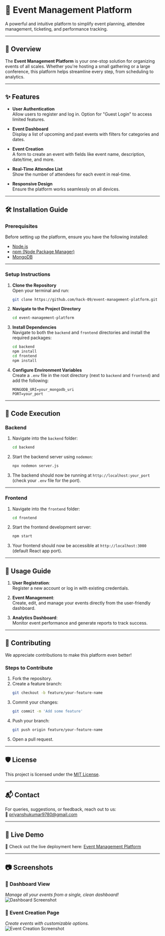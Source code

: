

# 🎉 **Event Management Platform**

A powerful and intuitive platform to simplify event planning, attendee management, ticketing, and performance tracking. 

---

## 🚀 **Overview**

The **Event Management Platform** is your one-stop solution for organizing events of all scales. Whether you're hosting a small gathering or a large conference, this platform helps streamline every step, from scheduling to analytics.  

---

## ✨ **Features**

- **User Authentication**  
   Allow users to register and log in. Option for "Guest Login" to access limited features.  
   
- **Event Dashboard**  
   Display a list of upcoming and past events with filters for categories and dates.  

- **Event Creation**  
   A form to create an event with fields like event name, description, date/time, and more.  

- **Real-Time Attendee List**  
   Show the number of attendees for each event in real-time.  

- **Responsive Design**  
   Ensure the platform works seamlessly on all devices.   

---

## 🛠️ **Installation Guide**

### **Prerequisites**
Before setting up the platform, ensure you have the following installed:
- [Node.js](https://nodejs.org/)
- [npm (Node Package Manager)](https://www.npmjs.com/)
- [MongoDB](https://www.mongodb.com/)

---

### **Setup Instructions**

1. **Clone the Repository**  
   Open your terminal and run:  
   ```sh
   git clone https://github.com/hack-09/event-management-platform.git
   ```

2. **Navigate to the Project Directory**  
   ```sh
   cd event-management-platform
   ```

3. **Install Dependencies**  
   Navigate to both the `backend` and `frontend` directories and install the required packages:  
   ```sh
   cd backend
   npm install
   cd frontend
   npm install
   ```

4. **Configure Environment Variables**  
   Create a `.env` file in the root directory (next to `backend` and `frontend`) and add the following:  
   ```plaintext
   MONGODB_URI=your_mongodb_uri
   PORT=your_port
   ```

---

## 🎯 **Code Execution**

### **Backend**  
1. Navigate into the `backend` folder:  
   ```sh
   cd backend
   ```
2. Start the backend server using `nodemon`:  
   ```sh
   npx nodemon server.js
   ```
3. The backend should now be running at `http://localhost:your_port` (check your `.env` file for the port).

---

### **Frontend**  
1. Navigate into the `frontend` folder:  
   ```sh
   cd frontend
   ```
2. Start the frontend development server:  
   ```sh
   npm start
   ```
3. Your frontend should now be accessible at `http://localhost:3000` (default React app port).

---

## 🎯 **Usage Guide**

1. **User Registration**:  
   Register a new account or log in with existing credentials.  

2. **Event Management**:  
   Create, edit, and manage your events directly from the user-friendly dashboard.  

3. **Analytics Dashboard**:  
   Monitor event performance and generate reports to track success.

---

## 🤝 **Contributing**

We appreciate contributions to make this platform even better!  

### **Steps to Contribute**  
1. Fork the repository.  
2. Create a feature branch:  
   ```sh
   git checkout -b feature/your-feature-name
   ```
3. Commit your changes:  
   ```sh
   git commit -m 'Add some feature'
   ```
4. Push your branch:  
   ```sh
   git push origin feature/your-feature-name
   ```
5. Open a pull request.  

---

## 🛡️ **License**

This project is licensed under the [MIT License](LICENSE).  

---

## 📬 **Contact**

For queries, suggestions, or feedback, reach out to us:  
📧 [priyanshukumar9780@gmail.com](mailto:priyanshukumar9780@gmail.com)  

---

## 🌟 **Live Demo**  
🔗 Check out the live deployment here: [Event Management Platform](https://your-live-url.com)  

---

## 📷 **Screenshots**

### 🎨 **Dashboard View**  
*Manage all your events from a single, clean dashboard!*  
![Dashboard Screenshot](https://github.com/user-attachments/assets/6a445033-b88b-4d31-88d6-5817535bbb8f)


### 📅 **Event Creation Page**  
*Create events with customizable options.*  
![Event Creation Screenshot](https://github.com/user-attachments/assets/57fc392d-5004-479d-a153-141f9b477663)
